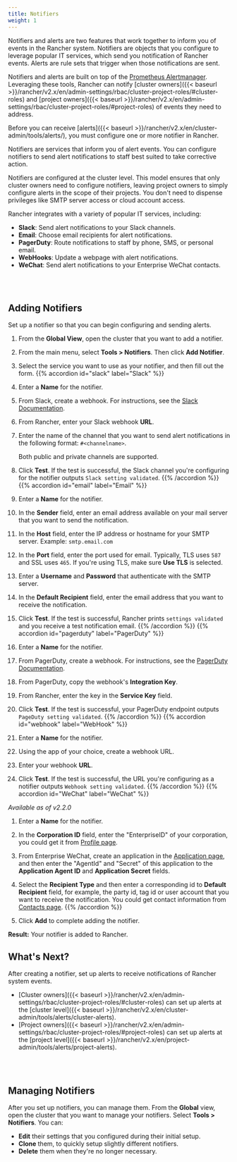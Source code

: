 ```yaml
---
title: Notifiers
weight: 1
---
```


Notifiers and alerts are two features that work together to inform you of events in the Rancher system. Notifiers are objects that you configure to leverage popular IT services, which send you notification of Rancher events. Alerts are rule sets that trigger when those notifications are sent.

Notifiers and alerts are built on top of the [Prometheus Alertmanager](https://prometheus.io/docs/alerting/alertmanager/). Leveraging these tools, Rancher can notify [cluster owners]({{< baseurl >}}/rancher/v2.x/en/admin-settings/rbac/cluster-project-roles/#cluster-roles) and [project owners]({{< baseurl >}}/rancher/v2.x/en/admin-settings/rbac/cluster-project-roles/#project-roles) of events they need to address.

Before you can receive [alerts]({{< baseurl >}}/rancher/v2.x/en/cluster-admin/tools/alerts/), you must configure one or more notifier in Rancher.

Notifiers are services that inform you of alert events. You can configure notifiers to send alert notifications to staff best suited to take corrective action.

Notifiers are configured at the cluster level. This model ensures that only cluster owners need to configure notifiers, leaving project owners to simply configure alerts in the scope of their projects. You don't need to dispense privileges like SMTP server access or cloud account access.

Rancher integrates with a variety of popular IT services, including:

- **Slack**: Send alert notifications to your Slack channels.
- **Email**: Choose email recipients for alert notifications.
- **PagerDuty**: Route notifications to staff by phone, SMS, or personal email.
- **WebHooks**: Update a webpage with alert notifications.
- **WeChat**: Send alert notifications to your Enterprise WeChat contacts.
<br/>
<br/>

## Adding Notifiers

Set up a notifier so that you can begin configuring and sending alerts.

1. From the **Global View**, open the cluster that you want to add a notifier.

1. From the main menu, select **Tools > Notifiers**. Then click **Add Notifier**.

1. Select the service you want to use as your notifier, and then fill out the form.
{{% accordion id="slack" label="Slack" %}}
1. Enter a **Name** for the notifier.
1. From Slack, create a webhook. For instructions, see the [Slack Documentation](https://get.slack.help/hc/en-us/articles/115005265063-Incoming-WebHooks-for-Slack).
1. From Rancher, enter your Slack webhook **URL**.
1. Enter the name of the channel that you want to send alert notifications in the following format: `#<channelname>`.

    Both public and private channels are supported.
1. Click **Test**. If the test is successful, the Slack channel you're configuring for the notifier outputs `Slack setting validated`.
{{% /accordion %}}
{{% accordion id="email" label="Email" %}}
1. Enter a **Name** for the notifier.
1. In the **Sender** field, enter an email address available on your mail server that you want to send the notification.
1. In the **Host** field, enter the IP address or hostname for your SMTP server. Example: `smtp.email.com`
1. In the **Port** field, enter the port used for email. Typically, TLS uses `587` and SSL uses `465`. If you're using TLS, make sure **Use TLS** is selected.
1. Enter a **Username** and **Password** that authenticate with the SMTP server.
1. In the **Default Recipient** field, enter the email address that you want to receive the notification.
1. Click **Test**. If the test is successful, Rancher prints `settings validated` and you receive a test notification email.
{{% /accordion %}}
{{% accordion id="pagerduty" label="PagerDuty" %}}
1. Enter a **Name** for the notifier.
1. From PagerDuty, create a webhook. For instructions, see the [PagerDuty Documentation](https://support.pagerduty.com/docs/webhooks).
1. From PagerDuty, copy the webhook's **Integration Key**.
1. From Rancher, enter the key in the **Service Key** field.
1. Click **Test**. If the test is successful, your PagerDuty endpoint outputs `PageDuty setting validated`.
{{% /accordion %}}
{{% accordion id="webhook" label="WebHook" %}}
1. Enter a **Name** for the notifier.
1. Using the app of your choice, create a webhook URL.
1. Enter your webhook **URL**.
1. Click **Test**. If the test is successful, the URL you're configuring as a notifier outputs `Webhook setting validated`.
{{% /accordion %}}
{{% accordion id="WeChat" label="WeChat" %}}

_Available as of v2.2.0_

1. Enter a **Name** for the notifier.
1. In the **Corporation ID** field, enter the "EnterpriseID" of your corporation, you could get it from [Profile page](https://work.weixin.qq.com/wework_admin/frame#profile).
1. From Enterprise WeChat, create an application in the [Application page](https://work.weixin.qq.com/wework_admin/frame#apps), and then enter the "AgentId" and "Secret" of this application to the **Application Agent ID** and **Application Secret** fields.
1. Select the **Recipient Type** and then enter a corresponding id to **Default Recipient** field, for example, the party id, tag id or user account that you want to receive the notification. You could get contact information from [Contacts page](https://work.weixin.qq.com/wework_admin/frame#contacts).
{{% /accordion %}}

1. Click **Add** to complete adding the notifier.

**Result:** Your notifier is added to Rancher.

## What's Next?

After creating a notifier, set up alerts to receive notifications of Rancher system events.

- [Cluster owners]({{< baseurl >}}/rancher/v2.x/en/admin-settings/rbac/cluster-project-roles/#cluster-roles) can set up alerts at the [cluster level]({{< baseurl >}}/rancher/v2.x/en/cluster-admin/tools/alerts/cluster-alerts).
- [Project owners]({{< baseurl >}}/rancher/v2.x/en/admin-settings/rbac/cluster-project-roles/#project-roles) can set up alerts at the [project level]({{< baseurl >}}/rancher/v2.x/en/project-admin/tools/alerts/project-alerts).
<br/>
<br/>

## Managing Notifiers

After you set up notifiers, you can manage them. From the **Global** view, open the cluster that you want to manage your notifiers. Select **Tools > Notifiers**. You can:

- **Edit** their settings that you configured during their initial setup.
- **Clone** them, to quickly setup slightly different notifiers.
- **Delete** them when they're no longer necessary.
